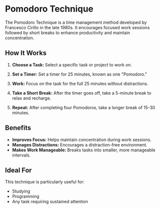 # Pomodoro Technique

The Pomodoro Technique is a time management method developed by Francesco Cirillo in the late 1980s. It encourages focused work sessions followed by short breaks to enhance productivity and maintain concentration.

## How It Works

1. **Choose a Task:** Select a specific task or project to work on.

2. **Set a Timer:** Set a timer for 25 minutes, known as one "Pomodoro."

3. **Work:** Focus on the task for the full 25 minutes without distractions.

4. **Take a Short Break:** After the timer goes off, take a 5-minute break to relax and recharge.

5. **Repeat:** After completing four Pomodoros, take a longer break of 15-30 minutes.

## Benefits

- **Improves Focus:** Helps maintain concentration during work sessions.
- **Manages Distractions:** Encourages a distraction-free environment.
- **Makes Work Manageable:** Breaks tasks into smaller, more manageable intervals.

## Ideal For

This technique is particularly useful for:

- Studying
- Programming
- Any task requiring sustained attention
